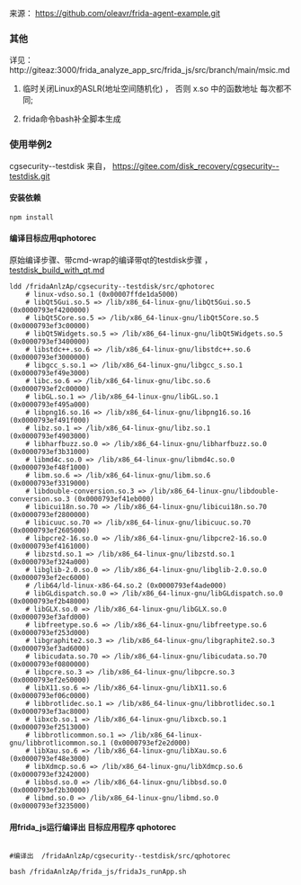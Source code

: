 来源： https://github.com/oleavr/frida-agent-example.git


### 其他

 详见：　 http://giteaz:3000/frida_analyze_app_src/frida_js/src/branch/main/msic.md
 
 1. 临时关闭Linux的ASLR(地址空间随机化) ， 否则 x.so 中的函数地址 每次都不同; 　 
 
 2. frida命令bash补全脚本生成



### 使用举例2

cgsecurity--testdisk   来自， https://gitee.com/disk_recovery/cgsecurity--testdisk.git


#### 安装依赖

```npm install```


#### 编译目标应用qphotorec

原始编译步骤、带cmd-wrap的编译带qt的testdisk步骤 ，  [testdisk_build_with_qt.md](https://gitee.com/disk_recovery/cgsecurity--testdisk/blob/c27a3ae0a9aed9b2a31f2eab9ca4b49ab80ab767/testdisk_build_with_qt.md)

```shell
ldd /fridaAnlzAp/cgsecurity--testdisk/src/qphotorec
	# linux-vdso.so.1 (0x00007ffde1da5000)
	# libQt5Gui.so.5 => /lib/x86_64-linux-gnu/libQt5Gui.so.5 (0x0000793ef4200000)
	# libQt5Core.so.5 => /lib/x86_64-linux-gnu/libQt5Core.so.5 (0x0000793ef3c00000)
	# libQt5Widgets.so.5 => /lib/x86_64-linux-gnu/libQt5Widgets.so.5 (0x0000793ef3400000)
	# libstdc++.so.6 => /lib/x86_64-linux-gnu/libstdc++.so.6 (0x0000793ef3000000)
	# libgcc_s.so.1 => /lib/x86_64-linux-gnu/libgcc_s.so.1 (0x0000793ef49e3000)
	# libc.so.6 => /lib/x86_64-linux-gnu/libc.so.6 (0x0000793ef2c00000)
	# libGL.so.1 => /lib/x86_64-linux-gnu/libGL.so.1 (0x0000793ef495a000)
	# libpng16.so.16 => /lib/x86_64-linux-gnu/libpng16.so.16 (0x0000793ef491f000)
	# libz.so.1 => /lib/x86_64-linux-gnu/libz.so.1 (0x0000793ef4903000)
	# libharfbuzz.so.0 => /lib/x86_64-linux-gnu/libharfbuzz.so.0 (0x0000793ef3b31000)
	# libmd4c.so.0 => /lib/x86_64-linux-gnu/libmd4c.so.0 (0x0000793ef48f1000)
	# libm.so.6 => /lib/x86_64-linux-gnu/libm.so.6 (0x0000793ef3319000)
	# libdouble-conversion.so.3 => /lib/x86_64-linux-gnu/libdouble-conversion.so.3 (0x0000793ef41eb000)
	# libicui18n.so.70 => /lib/x86_64-linux-gnu/libicui18n.so.70 (0x0000793ef2800000)
	# libicuuc.so.70 => /lib/x86_64-linux-gnu/libicuuc.so.70 (0x0000793ef2605000)
	# libpcre2-16.so.0 => /lib/x86_64-linux-gnu/libpcre2-16.so.0 (0x0000793ef4161000)
	# libzstd.so.1 => /lib/x86_64-linux-gnu/libzstd.so.1 (0x0000793ef324a000)
	# libglib-2.0.so.0 => /lib/x86_64-linux-gnu/libglib-2.0.so.0 (0x0000793ef2ec6000)
	# /lib64/ld-linux-x86-64.so.2 (0x0000793ef4ade000)
	# libGLdispatch.so.0 => /lib/x86_64-linux-gnu/libGLdispatch.so.0 (0x0000793ef2b48000)
	# libGLX.so.0 => /lib/x86_64-linux-gnu/libGLX.so.0 (0x0000793ef3afd000)
	# libfreetype.so.6 => /lib/x86_64-linux-gnu/libfreetype.so.6 (0x0000793ef253d000)
	# libgraphite2.so.3 => /lib/x86_64-linux-gnu/libgraphite2.so.3 (0x0000793ef3ad6000)
	# libicudata.so.70 => /lib/x86_64-linux-gnu/libicudata.so.70 (0x0000793ef0800000)
	# libpcre.so.3 => /lib/x86_64-linux-gnu/libpcre.so.3 (0x0000793ef2e50000)
	# libX11.so.6 => /lib/x86_64-linux-gnu/libX11.so.6 (0x0000793ef06c0000)
	# libbrotlidec.so.1 => /lib/x86_64-linux-gnu/libbrotlidec.so.1 (0x0000793ef3ac8000)
	# libxcb.so.1 => /lib/x86_64-linux-gnu/libxcb.so.1 (0x0000793ef2513000)
	# libbrotlicommon.so.1 => /lib/x86_64-linux-gnu/libbrotlicommon.so.1 (0x0000793ef2e2d000)
	# libXau.so.6 => /lib/x86_64-linux-gnu/libXau.so.6 (0x0000793ef48e3000)
	# libXdmcp.so.6 => /lib/x86_64-linux-gnu/libXdmcp.so.6 (0x0000793ef3242000)
	# libbsd.so.0 => /lib/x86_64-linux-gnu/libbsd.so.0 (0x0000793ef2b30000)
	# libmd.so.0 => /lib/x86_64-linux-gnu/libmd.so.0 (0x0000793ef3235000)

```

#### 用frida_js运行编译出 目标应用程序 qphotorec

```shell

#编译出  /fridaAnlzAp/cgsecurity--testdisk/src/qphotorec

bash /fridaAnlzAp/frida_js/fridaJs_runApp.sh 
```